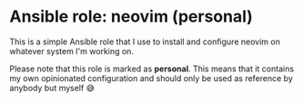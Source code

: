 # Ansible role: neovim (personal)

This is a simple Ansible role that I use to install and configure neovim on
whatever system I'm working on.

Please note that this role is marked as **personal**. This means that it
contains my own opinionated configuration and should only be used as reference
by anybody but myself 😅
